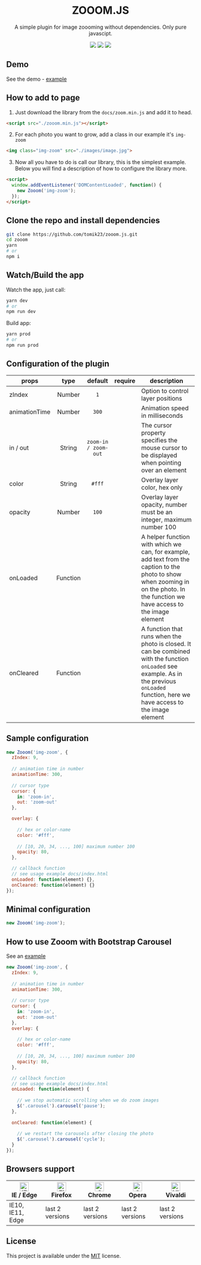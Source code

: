 <h1 align=center>ZOOOM.JS</h1>

<p align="center">
  A simple plugin for image zoooming without dependencies. Only pure javascipt.
</p>

<p align="center">
  <img src="https://img.shields.io/github/package-json/v/tomik23/zooom.js">
  <img src="https://img.shields.io/github/size/tomik23/zooom.js/docs/zooom.min.js">
  <a href="LICENSE">
    <img src="https://img.shields.io/badge/License-MIT-green.svg">
  </a>
</p>

## Demo

See the demo - [example](https://tomik23.github.io/zooom.js/)

## How to add to page
1. Just download the library from the `docs/zoom.min.js` and add it to head.
```html
<script src="./zooom.min.js"></script>
```
2. For each photo you want to grow, add a class in our example it's `img-zoom`
```html
<img class="img-zoom" src="./images/image.jpg">
```
3. Now all you have to do is call our library, this is the simplest example. Below you will find a description of how to configure the library more.
```html
<script>
  window.addEventListener('DOMContentLoaded', function() {
    new Zooom('img-zoom');
  });
</script>
```


## Clone the repo and install dependencies
```bash
git clone https://github.com/tomik23/zooom.js.git
cd zooom
yarn
# or
npm i
```

## Watch/Build the app
Watch the app, just call:

```bash
yarn dev
# or
npm run dev
```

Build app:

```bash
yarn prod
# or
npm run prod
```

## Configuration of the plugin

props | type | default | require | description
---- | :-------: | :-------: | :--------: | -----------
zIndex | Number | `1` |  | Option to control layer positions
animationTime | Number | `300` | | Animation speed in milliseconds
in / out | String | `zoom-in / zoom-out` |  | The cursor property specifies the mouse cursor to be displayed when pointing over an element
color | String | `#fff` |  | Overlay layer color, hex only
opacity | Number | `100` |  | Overlay layer opacity, number must be an integer, maximum number 100
onLoaded | Function |  |  | A helper function with which we can, for example, add text from the caption to the photo to show when zooming in on the photo. In the function we have access to the image element
onCleared | Function |  |  | A function that runs when the photo is closed. It can be combined with the function `onLoaded` see example. As in the previous `onLoaded` function, here we have access to the image element

## Sample configuration
```javascript
new Zooom('img-zoom', {
  zIndex: 9,
  
  // animation time in number
  animationTime: 300,
  
  // cursor type
  cursor: {
    in: 'zoom-in',
    out: 'zoom-out'
  },

  overlay: {
  
    // hex or color-name
    color: '#fff',
  
    // [10, 20, 34, ..., 100] maximum number 100
    opacity: 80,
  },

  // callback function
  // see usage example docs/index.html
  onLoaded: function(element) {},
  onCleared: function(element) {}
});
```

## Minimal configuration
```javascript
new Zooom('img-zoom');
```

## How to use Zooom with Bootstrap Carousel
See an [example](https://codepen.io/Tomik23/full/VwPmLqX)
```javascript
new Zooom('img-zoom', {
  zIndex: 9,
  
  // animation time in number
  animationTime: 300,
  
  // cursor type
  cursor: {
    in: 'zoom-in',
    out: 'zoom-out'
  },
  overlay: {
    
    // hex or color-name
    color: '#fff',
    
    // [10, 20, 34, ..., 100] maximum number 100
    opacity: 80,
  },

  // callback function
  // see usage example docs/index.html
  onLoaded: function(element) {
  
    // we stop automatic scrolling when we do zoom images
    $('.carousel').carousel('pause');
  },
  
  onCleared: function(element) {
  
    // we restart the carousels after closing the photo
    $('.carousel').carousel('cycle');
  }
});
```

## Browsers support

| [<img src="https://raw.githubusercontent.com/alrra/browser-logos/master/src/edge/edge_48x48.png" alt="IE / Edge" width="24px" height="24px" />](http://godban.github.io/browsers-support-badges/)<br/>IE / Edge | [<img src="https://raw.githubusercontent.com/alrra/browser-logos/master/src/firefox/firefox_48x48.png" alt="Firefox" width="24px" height="24px" />](http://godban.github.io/browsers-support-badges/)<br/>Firefox | [<img src="https://raw.githubusercontent.com/alrra/browser-logos/master/src/chrome/chrome_48x48.png" alt="Chrome" width="24px" height="24px" />](http://godban.github.io/browsers-support-badges/)<br/>Chrome | [<img src="https://raw.githubusercontent.com/alrra/browser-logos/master/src/opera/opera_48x48.png" alt="Opera" width="24px" height="24px" />](http://godban.github.io/browsers-support-badges/)<br/>Opera | [<img src="https://raw.githubusercontent.com/alrra/browser-logos/master/src/vivaldi/vivaldi_48x48.png" alt="Vivaldi" width="24px" height="24px" />](http://godban.github.io/browsers-support-badges/)<br/>Vivaldi |
| --------- | --------- | --------- | --------- | --------- |
| IE10, IE11, Edge| last 2 versions| last 2 versions| last 2 versions| last 2 versions

## License
This project is available under the [MIT](https://opensource.org/licenses/mit-license.php) license.